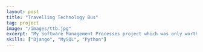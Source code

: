 ```yaml
---
layout: post
title: "Travelling Technology Bus"
tag: project
image: "/images/ttb.jpg"
excerpt: "My Software Management Processes project which was only worth 2 marks"
skills: ["Django", "MySQL", "Python"]
---
```

